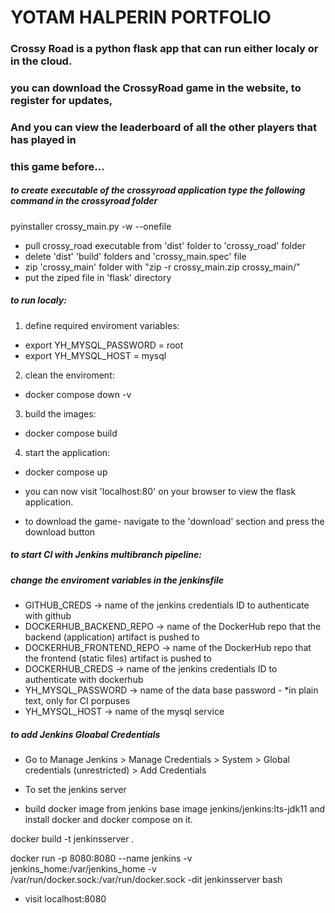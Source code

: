 # YOTAM HALPERIN PORTFOLIO

### Crossy Road is a python flask app that can run either localy or in the cloud.
### you can download the CrossyRoad game in the website, to register for updates,
### And you can view the leaderboard of all the other players that has played in 
### this game before...  

##### to create executable of the crossyroad application type the following command in the crossyroad folder 
pyinstaller crossy_main.py -w --onefile

- pull crossy_road executable from 'dist' folder to 'crossy_road' folder
- delete 'dist' 'build' folders and 'crossy_main.spec' file
- zip 'crossy_main' folder with "zip -r crossy_main.zip crossy_main/"  
- put the ziped file in 'flask' directory


##### to run localy:
1. define required enviroment variables:
- export YH_MYSQL_PASSWORD   = root
- export YH_MYSQL_HOST       = mysql

2. clean the enviroment:
- docker compose down -v

3. build the images:
- docker compose build

4. start the application:
- docker compose up

- you can now visit 'localhost:80' on your browser to view the flask application.
- to download the game- navigate to the 'download' section and press the download button

##### to start CI with Jenkins multibranch pipeline:

##### change the enviroment variables in the jenkinsfile
- GITHUB_CREDS              -> name of the jenkins credentials ID to authenticate with github
- DOCKERHUB_BACKEND_REPO    -> name of the DockerHub repo that the backend (application) artifact is pushed to
- DOCKERHUB_FRONTEND_REPO   -> name of the DockerHub repo that the frontend (static files) artifact is pushed to
- DOCKERHUB_CREDS           -> name of the jenkins credentials ID to authenticate with dockerhub 
- YH_MYSQL_PASSWORD         -> name of the data base password - *in plain text, only for CI porpuses
- YH_MYSQL_HOST             -> name of the mysql service


##### to add Jenkins Gloabal Credentials
- Go to Manage Jenkins > Manage Credentials > System > Global credentials (unrestricted) > Add Credentials

- To set the jenkins server
- build docker image from jenkins base image jenkins/jenkins:lts-jdk11 and install docker and docker compose on it.
<!-- 
the jenkins Dockerfile looks like this:

FROM jenkins/jenkins:lts-jdk11
USER root
RUN apt-get update && apt-get install -y lsb-release
RUN curl -fsSLo /usr/share/keyrings/docker-archive-keyring.asc \
  https://download.docker.com/linux/debian/gpg
RUN echo "deb [arch=$(dpkg --print-architecture) \
  signed-by=/usr/share/keyrings/docker-archive-keyring.asc] \
  https://download.docker.com/linux/debian \
  $(lsb_release -cs) stable" > /etc/apt/sources.list.d/docker.list
RUN apt-get update && apt-get install -y docker-ce-cli
USER jenkins
RUN jenkins-plugin-cli --plugins "blueocean:1.26.0 docker-workflow:563.vd5d2e5c4007f"
USER root
RUN groupadd docker && usermod -aG docker jenkins && newgrp docker
RUN apt-get update
RUN apt-get install docker-compose-plugin

USER jenkins 
-->

docker build -t jenkinsserver .

docker run -p 8080:8080 --name jenkins -v jenkins_home:/var/jenkins_home -v /var/run/docker.sock:/var/run/docker.sock -dit jenkinsserver bash

- visit localhost:8080


